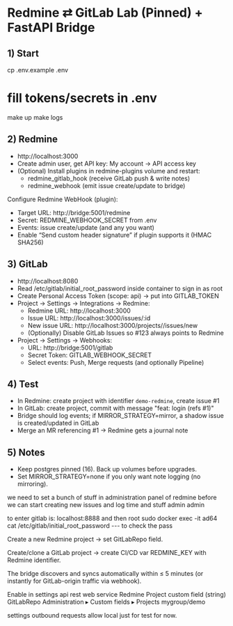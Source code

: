 # Redmine ⇄ GitLab Lab (Pinned) + FastAPI Bridge

## 1) Start
cp .env.example .env
# fill tokens/secrets in .env
make up
make logs

## 2) Redmine
- http://localhost:3000
- Create admin user, get API key: My account → API access key
- (Optional) Install plugins in redmine-plugins volume and restart:
  - redmine_gitlab_hook (receive GitLab push & write notes)
  - redmine_webhook (emit issue create/update to bridge)

Configure Redmine WebHook (plugin):
- Target URL: http://bridge:5001/redmine
- Secret: REDMINE_WEBHOOK_SECRET from .env
- Events: issue create/update (and any you want)
- Enable “Send custom header signature” if plugin supports it (HMAC SHA256)

## 3) GitLab
- http://localhost:8080
- Read /etc/gitlab/initial_root_password inside container to sign in as root
- Create Personal Access Token (scope: api) → put into GITLAB_TOKEN
- Project → Settings → Integrations → Redmine:
  - Redmine URL: http://localhost:3000
  - Issue URL: http://localhost:3000/issues/:id
  - New issue URL: http://localhost:3000/projects/<identifier>/issues/new
  - (Optionally) Disable GitLab Issues so #123 always points to Redmine
- Project → Settings → Webhooks:
  - URL: http://bridge:5001/gitlab
  - Secret Token: GITLAB_WEBHOOK_SECRET
  - Select events: Push, Merge requests (and optionally Pipeline)

## 4) Test
- In Redmine: create project with identifier `demo-redmine`, create issue #1
- In GitLab: create project, commit with message "feat: login (refs #1)"
- Bridge should log events; if MIRROR_STRATEGY=mirror, a shadow issue is created/updated in GitLab
- Merge an MR referencing #1 → Redmine gets a journal note

## 5) Notes
- Keep postgres pinned (16). Back up volumes before upgrades.
- Set MIRROR_STRATEGY=none if you only want note logging (no mirroring).




we need to set a bunch of stuff in administration panel of redmine before we can start creating new issues
and log time and stuff
admin
admin

to enter gitlab is: localhost:8888 and then
root
sudo docker exec -it ad64  cat /etc/gitlab/initial_root_password     --- to check the pass












Create a new Redmine project → set GitLabRepo field.

Create/clone a GitLab project → create CI/CD var REDMINE_KEY with Redmine identifier.

The bridge discovers and syncs automatically within ≤ 5 minutes (or instantly for GitLab-origin traffic via webhook).



Enable in settings api rest web service
Redmine	Project custom field (string)	GitLabRepo	Administration ▸ Custom fields ▸ Projects	mygroup/demo
<!-- GitLab	CI/CD variable (Project → Settings → CI/CD → Variables)	REDMINE_KEY	scope “Protected = off, Masked = off”	demo -->


settings outbound requests allow local just for test for now.